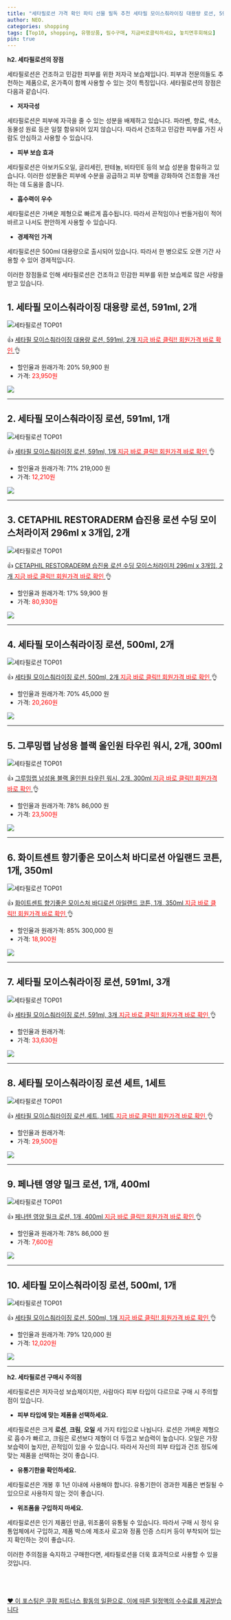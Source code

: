 ```yaml
---
title: "세타필로션 가격 확인 파티 선물 필독 추천 세타필 모이스춰라이징 대용량 로션, 591ml, 2개 비교 장점 구매가이드"
author: NEO.
categories: shopping
tags: [Top10, shopping, 유행상품, 필수구매, 지금바로클릭하세요, 놓치면후회해요]
pin: true
---
```

**h2. 세타필로션의 장점**

세타필로션은 건조하고 민감한 피부를 위한 저자극 보습제입니다. 피부과 전문의들도 추천하는 제품으로, 온가족이 함께 사용할 수 있는 것이 특징입니다. 세타필로션의 장점은 다음과 같습니다.

* **저자극성**

세타필로션은 피부에 자극을 줄 수 있는 성분을 배제하고 있습니다. 파라벤, 향료, 색소, 동물성 원료 등은 일절 함유되어 있지 않습니다. 따라서 건조하고 민감한 피부를 가진 사람도 안심하고 사용할 수 있습니다.

* **피부 보습 효과**

세타필로션은 아보카도오일, 글리세린, 판테놀, 비타민E 등의 보습 성분을 함유하고 있습니다. 이러한 성분들은 피부에 수분을 공급하고 피부 장벽을 강화하여 건조함을 개선하는 데 도움을 줍니다.

* **흡수력이 우수**

세타필로션은 가벼운 제형으로 빠르게 흡수됩니다. 따라서 끈적임이나 번들거림이 적어 바르고 나서도 편안하게 사용할 수 있습니다.

* **경제적인 가격**

세타필로션은 500ml 대용량으로 출시되어 있습니다. 따라서 한 병으로도 오랜 기간 사용할 수 있어 경제적입니다.

이러한 장점들로 인해 세타필로션은 건조하고 민감한 피부를 위한 보습제로 많은 사랑을 받고 있습니다.

   

## 1. 세타필 모이스춰라이징 대용량 로션, 591ml, 2개

![세타필로션 TOP01](https://thumbnail6.coupangcdn.com/thumbnails/remote/230x230ex/image/retail/images/711593805388429-8681b9cc-5d10-40db-99d4-f490d8eca8b5.jpg)


👍 [세타필 모이스춰라이징 대용량 로션, 591ml, 2개 <font color=red> 지금 바로 클릭!! 회원가격 바로 확인 </font> ](https://link.coupang.com/re/AFFSDP?lptag=AF3617701&subid=GithubCoopas&pageKey=7164345502&traceid=V0-153&itemId=15015111767&vendorItemId=85072877349) 👌 


- 할인율과 원래가격: 20%  59,900   원
- 가격: <span style='color:red'>23,950원</span>

[![](/discount_price.png)](https://link.coupang.com/re/AFFSDP?lptag=AF3617701&subid=GithubCoopas&pageKey=7164345502&traceid=V0-153&itemId=15015111767&vendorItemId=85072877349)

---


   

## 2. 세타필 모이스춰라이징 로션, 591ml, 1개

![세타필로션 TOP01](https://thumbnail6.coupangcdn.com/thumbnails/remote/230x230ex/image/retail/images/1322644922592436-233ae835-1c61-4ace-bc8d-8950cb6c315f.jpg)


👍 [세타필 모이스춰라이징 로션, 591ml, 1개 <font color=red> 지금 바로 클릭!! 회원가격 바로 확인 </font> ](https://link.coupang.com/re/AFFSDP?lptag=AF3617701&subid=GithubCoopas&pageKey=7164345502&traceid=V0-153&itemId=14999324866&vendorItemId=80519514876) 👌 


- 할인율과 원래가격: 71%  219,000   원
- 가격: <span style='color:red'>12,210원</span>

[![](/discount_price.png)](https://link.coupang.com/re/AFFSDP?lptag=AF3617701&subid=GithubCoopas&pageKey=7164345502&traceid=V0-153&itemId=14999324866&vendorItemId=80519514876)

---


   

## 3. CETAPHIL RESTORADERM 습진용 로션 수딩 모이스처라이저 296ml x 3개입, 2개

![세타필로션 TOP01](https://thumbnail6.coupangcdn.com/thumbnails/remote/230x230ex/image/vendor_inventory/6506/d3f58987c4a2bf37d3ff2985b01dc3730bf471fd0abb7f6c3901f4d4462f.png)


👍 [CETAPHIL RESTORADERM 습진용 로션 수딩 모이스처라이저 296ml x 3개입, 2개 <font color=red> 지금 바로 클릭!! 회원가격 바로 확인 </font> ](https://link.coupang.com/re/AFFSDP?lptag=AF3617701&subid=GithubCoopas&pageKey=7683423668&traceid=V0-153&itemId=20527690593&vendorItemId=87604880746) 👌 


- 할인율과 원래가격: 17%  59,900   원
- 가격: <span style='color:red'>80,930원</span>

[![](/discount_price.png)](https://link.coupang.com/re/AFFSDP?lptag=AF3617701&subid=GithubCoopas&pageKey=7683423668&traceid=V0-153&itemId=20527690593&vendorItemId=87604880746)

---


   

## 4. 세타필 모이스춰라이징 로션, 500ml, 2개

![세타필로션 TOP01](https://thumbnail6.coupangcdn.com/thumbnails/remote/230x230ex/image/retail/images/8bf8a482-84f5-46dd-a5a6-13639d3cff238765135340582614563.png)


👍 [세타필 모이스춰라이징 로션, 500ml, 2개 <font color=red> 지금 바로 클릭!! 회원가격 바로 확인 </font> ](https://link.coupang.com/re/AFFSDP?lptag=AF3617701&subid=GithubCoopas&pageKey=7164345502&traceid=V0-153&itemId=15362153822&vendorItemId=85296881728) 👌 


- 할인율과 원래가격: 70%  45,000   원
- 가격: <span style='color:red'>20,260원</span>

[![](/discount_price.png)](https://link.coupang.com/re/AFFSDP?lptag=AF3617701&subid=GithubCoopas&pageKey=7164345502&traceid=V0-153&itemId=15362153822&vendorItemId=85296881728)

---


   

## 5. 그루밍랩 남성용 블랙 올인원 타우린 워시, 2개, 300ml

![세타필로션 TOP01](https://thumbnail10.coupangcdn.com/thumbnails/remote/230x230ex/image/vendor_inventory/98b8/d0d90a0a6385fc88b4f5b00e4cf066e4a7b0254d6b62ecd1edcb460245e3.jpg)


👍 [그루밍랩 남성용 블랙 올인원 타우린 워시, 2개, 300ml <font color=red> 지금 바로 클릭!! 회원가격 바로 확인 </font> ](https://link.coupang.com/re/AFFSDP?lptag=AF3617701&subid=GithubCoopas&pageKey=4554871182&traceid=V0-153&itemId=5535357900&vendorItemId=84300778343) 👌 


- 할인율과 원래가격: 78%  86,000   원
- 가격: <span style='color:red'>23,500원</span>

[![](/discount_price.png)](https://link.coupang.com/re/AFFSDP?lptag=AF3617701&subid=GithubCoopas&pageKey=4554871182&traceid=V0-153&itemId=5535357900&vendorItemId=84300778343)

---


   

## 6. 화이트센트 향기좋은 모이스처 바디로션 아일랜드 코튼, 1개, 350ml

![세타필로션 TOP01](https://thumbnail7.coupangcdn.com/thumbnails/remote/230x230ex/image/retail/images/2023/06/29/12/0/3bba52e1-c8ca-44a7-acfa-347ab3002beb.jpg)


👍 [화이트센트 향기좋은 모이스처 바디로션 아일랜드 코튼, 1개, 350ml <font color=red> 지금 바로 클릭!! 회원가격 바로 확인 </font> ](https://link.coupang.com/re/AFFSDP?lptag=AF3617701&subid=GithubCoopas&pageKey=7432038426&traceid=V0-153&itemId=19305248435&vendorItemId=86419612136) 👌 


- 할인율과 원래가격: 85%  300,000   원
- 가격: <span style='color:red'>18,900원</span>

[![](/discount_price.png)](https://link.coupang.com/re/AFFSDP?lptag=AF3617701&subid=GithubCoopas&pageKey=7432038426&traceid=V0-153&itemId=19305248435&vendorItemId=86419612136)

---


   

## 7. 세타필 모이스춰라이징 로션, 591ml, 3개

![세타필로션 TOP01](https://thumbnail10.coupangcdn.com/thumbnails/remote/230x230ex/image/retail/images/711216595735036-8139ff0f-4120-43d8-a05f-820fa0f83a1d.jpg)


👍 [세타필 모이스춰라이징 로션, 591ml, 3개 <font color=red> 지금 바로 클릭!! 회원가격 바로 확인 </font> ](https://link.coupang.com/re/AFFSDP?lptag=AF3617701&subid=GithubCoopas&pageKey=7164345502&traceid=V0-153&itemId=17910186641&vendorItemId=85072873775) 👌 


- 할인율과 원래가격: 
- 가격: <span style='color:red'>33,630원</span>

[![](/discount_price.png)](https://link.coupang.com/re/AFFSDP?lptag=AF3617701&subid=GithubCoopas&pageKey=7164345502&traceid=V0-153&itemId=17910186641&vendorItemId=85072873775)

---


   

## 8. 세타필 모이스춰라이징 로션 세트, 1세트

![세타필로션 TOP01](https://thumbnail7.coupangcdn.com/thumbnails/remote/230x230ex/image/vendor_inventory/d14e/188122bcc2ec31b03bd230a2263fac29898651420458cb0e4e88aea256d2.jpg)


👍 [세타필 모이스춰라이징 로션 세트, 1세트 <font color=red> 지금 바로 클릭!! 회원가격 바로 확인 </font> ](https://link.coupang.com/re/AFFSDP?lptag=AF3617701&subid=GithubCoopas&pageKey=14533778&traceid=V0-153&itemId=60066781&vendorItemId=78612129303) 👌 


- 할인율과 원래가격: 
- 가격: <span style='color:red'>29,500원</span>

[![](/discount_price.png)](https://link.coupang.com/re/AFFSDP?lptag=AF3617701&subid=GithubCoopas&pageKey=14533778&traceid=V0-153&itemId=60066781&vendorItemId=78612129303)

---


   

## 9. 페나텐 영양 밀크 로션, 1개, 400ml

![세타필로션 TOP01](https://thumbnail9.coupangcdn.com/thumbnails/remote/230x230ex/image/vendor_inventory/150e/b0240767fdd8ee4d55b039ad3a8c2402969dc651cf1e3315a9eea93a8355.JPG)


👍 [페나텐 영양 밀크 로션, 1개, 400ml <font color=red> 지금 바로 클릭!! 회원가격 바로 확인 </font> ](https://link.coupang.com/re/AFFSDP?lptag=AF3617701&subid=GithubCoopas&pageKey=7169471152&traceid=V0-153&itemId=18058773388&vendorItemId=85212582168) 👌 


- 할인율과 원래가격: 78%  86,000   원
- 가격: <span style='color:red'>7,600원</span>

[![](/discount_price.png)](https://link.coupang.com/re/AFFSDP?lptag=AF3617701&subid=GithubCoopas&pageKey=7169471152&traceid=V0-153&itemId=18058773388&vendorItemId=85212582168)

---


   

## 10. 세타필 모이스춰라이징 로션, 500ml, 1개

![세타필로션 TOP01](https://thumbnail10.coupangcdn.com/thumbnails/remote/230x230ex/image/rs_quotation_api/u38gth7f/4dd9b982ec6f4a1984f6701ca3e3bfb4.png)


👍 [세타필 모이스춰라이징 로션, 500ml, 1개 <font color=red> 지금 바로 클릭!! 회원가격 바로 확인 </font> ](https://link.coupang.com/re/AFFSDP?lptag=AF3617701&subid=GithubCoopas&pageKey=7164345502&traceid=V0-153&itemId=19715897661&vendorItemId=85128497249) 👌 


- 할인율과 원래가격: 79%  120,000   원
- 가격: <span style='color:red'>12,020원</span>

[![](/discount_price.png)](https://link.coupang.com/re/AFFSDP?lptag=AF3617701&subid=GithubCoopas&pageKey=7164345502&traceid=V0-153&itemId=19715897661&vendorItemId=85128497249)

---
**h2. 세타필로션 구매시 주의점**

세타필로션은 저자극성 보습제이지만, 사람마다 피부 타입이 다르므로 구매 시 주의할 점이 있습니다.

* **피부 타입에 맞는 제품을 선택하세요.**

세타필로션은 크게 **로션**, **크림**, **오일** 세 가지 타입으로 나뉩니다. 로션은 가벼운 제형으로 흡수가 빠르고, 크림은 로션보다 제형이 더 두껍고 보습력이 높습니다. 오일은 가장 보습력이 높지만, 끈적임이 있을 수 있습니다. 따라서 자신의 피부 타입과 건조 정도에 맞는 제품을 선택하는 것이 좋습니다.

* **유통기한을 확인하세요.**

세타필로션은 개봉 후 1년 이내에 사용해야 합니다. 유통기한이 경과한 제품은 변질될 수 있으므로 사용하지 않는 것이 좋습니다.

* **위조품을 구입하지 마세요.**

세타필로션은 인기 제품인 만큼, 위조품이 유통될 수 있습니다. 따라서 구매 시 정식 유통업체에서 구입하고, 제품 박스에 제조사 로고와 정품 인증 스티커 등이 부착되어 있는지 확인하는 것이 좋습니다.

이러한 주의점을 숙지하고 구매한다면, 세타필로션을 더욱 효과적으로 사용할 수 있을 것입니다.<br><br><br><br><br> [ ❤  이 포스팅은 쿠팡 파트너스 활동의 일환으로, 이에 따른 일정액의 수수료를 제공받습니다](https://link.coupang.com/a/bcEFyh)